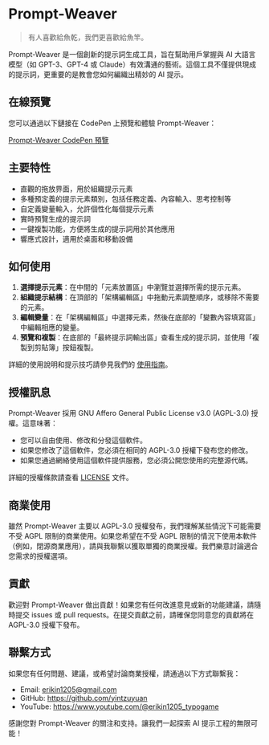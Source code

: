 # Prompt-Weaver

> 有人喜歡給魚乾，我們更喜歡給魚竿。

Prompt-Weaver 是一個創新的提示詞生成工具，旨在幫助用戶掌握與 AI 大語言模型（如 GPT-3、GPT-4 或 Claude）有效溝通的藝術。這個工具不僅提供現成的提示詞，更重要的是教會您如何編織出精妙的 AI 提示。

## 在線預覽

您可以通過以下鏈接在 CodePen 上預覽和體驗 Prompt-Weaver：

[Prompt-Weaver CodePen 預覽](https://codepen.io/erikyin/pen/mdZbBZq)

## 主要特性

- 直觀的拖放界面，用於組織提示元素
- 多種預定義的提示元素類別，包括任務定義、內容輸入、思考控制等
- 自定義變量輸入，允許個性化每個提示元素
- 實時預覽生成的提示詞
- 一鍵複製功能，方便將生成的提示詞用於其他應用
- 響應式設計，適用於桌面和移動設備

## 如何使用

1. **選擇提示元素**：在中間的「元素放置區」中瀏覽並選擇所需的提示元素。
2. **組織提示結構**：在頂部的「架構編輯區」中拖動元素調整順序，或移除不需要的元素。
3. **編輯變量**：在「架構編輯區」中選擇元素，然後在底部的「變數內容填寫區」中編輯相應的變量。
4. **預覽和複製**：在底部的「最終提示詞輸出區」查看生成的提示詞，並使用「複製到剪貼簿」按鈕複製。

詳細的使用說明和提示技巧請參見我們的 [使用指南](USAGE_GUIDE.md)。

## 授權訊息

Prompt-Weaver 採用 GNU Affero General Public License v3.0 (AGPL-3.0) 授權。這意味著：

- 您可以自由使用、修改和分發這個軟件。
- 如果您修改了這個軟件，您必須在相同的 AGPL-3.0 授權下發布您的修改。
- 如果您通過網絡使用這個軟件提供服務，您必須公開您使用的完整源代碼。

詳細的授權條款請查看 [LICENSE](LICENSE) 文件。

## 商業使用

雖然 Prompt-Weaver 主要以 AGPL-3.0 授權發布，我們理解某些情況下可能需要不受 AGPL 限制的商業使用。如果您希望在不受 AGPL 限制的情況下使用本軟件（例如，閉源商業應用），請與我聯繫以獲取單獨的商業授權。我們樂意討論適合您需求的授權選項。

## 貢獻

歡迎對 Prompt-Weaver 做出貢獻！如果您有任何改進意見或新的功能建議，請隨時提交 issues 或 pull requests。在提交貢獻之前，請確保您同意您的貢獻將在 AGPL-3.0 授權下發布。

## 聯繫方式

如果您有任何問題、建議，或希望討論商業授權，請通過以下方式聯繫我：

- Email: erikin1205@gmail.com
- GitHub: https://github.com/yintzuyuan
- YouTube: https://www.youtube.com/@erikin1205_typogame

感謝您對 Prompt-Weaver 的關注和支持。讓我們一起探索 AI 提示工程的無限可能！
